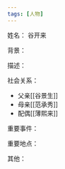 ```yaml
---
tags: [人物]
---
```


姓名：
谷开来

背景：

描述：

社会关系：
- 父亲[[谷景生]]
- 母亲[[范承秀]]
- 配偶[[薄熙来]]

重要事件：

重要地点：

其他：
